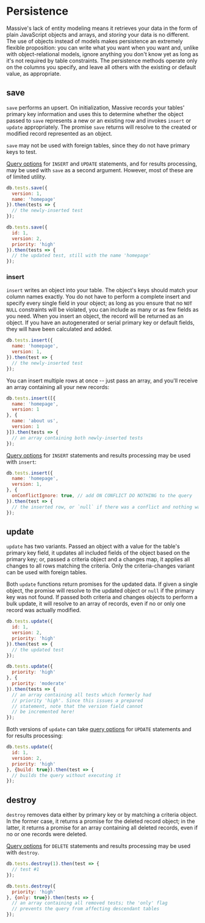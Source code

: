 # Persistence

Massive's lack of entity modeling means it retrieves your data in the form of plain JavaScript objects and arrays, and _storing_ your data is no different. The use of objects instead of models makes persistence an extremely flexible proposition: you can write what you want when you want and, unlike with object-relational models, ignore anything you don't know yet as long as it's not required by table constraints. The persistence methods operate only on the columns you specify, and leave all others with the existing or default value, as appropriate.

## save

`save` performs an upsert. On initialization, Massive records your tables' primary key information and uses this to determine whether the object passed to `save` represents a new or an existing row and invokes `insert` or `update` appropriately. The promise `save` returns will resolve to the created or modified record represented as an object.

`save` may not be used with foreign tables, since they do not have primary keys to test.

[Query options](/options) for `INSERT` and `UPDATE` statements, and for results processing, may be used with `save` as a second argument. However, most of these are of limited utility.

```javascript
db.tests.save({
  version: 1,
  name: 'homepage'
}).then(tests => {
  // the newly-inserted test
});

db.tests.save({
  id: 1,
  version: 2,
  priority: 'high'
}).then(tests => {
  // the updated test, still with the name 'homepage'
});
```

### insert

`insert` writes an object into your table. The object's keys should match your column names exactly. You do not have to perform a complete insert and specify every single field in your object; as long as you ensure that no `NOT NULL` constraints will be violated, you can include as many or as few fields as you need. When you insert an object, the record will be returned as an object. If you have an autogenerated or serial primary key or default fields, they will have been calculated and added.

```javascript
db.tests.insert({
  name: 'homepage',
  version: 1,
}).then(test => {
  // the newly-inserted test
});
```

You can insert multiple rows at once -- just pass an array, and you'll receive an array containing all your new records:

```javascript
db.tests.insert([{
  name: 'homepage',
  version: 1
}, {
  name: 'about us',
  version: 1
}]).then(tests => {
  // an array containing both newly-inserted tests
});
```

[Query options](/options) for `INSERT` statements and results processing may be used with `insert`:

```javascript
db.tests.insert({
  name: 'homepage',
  version: 1,
}, {
  onConflictIgnore: true, // add ON CONFLICT DO NOTHING to the query
}).then(test => {
  // the inserted row, or `null` if there was a conflict and nothing was inserted
});
```

## update

`update` has two variants. Passed an object with a value for the table's primary key field, it updates all included fields of the object based on the primary key; or, passed a criteria object and a changes map, it applies all changes to all rows matching the criteria. Only the criteria-changes variant can be used with foreign tables.

Both `update` functions return promises for the updated data. If given a single object, the promise will resolve to the updated object or `null` if the primary key was not found. If passed both criteria and changes objects to perform a bulk update, it will resolve to an array of records, even if no or only one record was actually modified.

```javascript
db.tests.update({
  id: 1,
  version: 2,
  priority: 'high'
}).then(test => {
  // the updated test
});

db.tests.update({
  priority: 'high'
}, {
  priority: 'moderate'
}).then(tests => {
  // an array containing all tests which formerly had
  // priority 'high'. Since this issues a prepared
  // statement, note that the version field cannot
  // be incremented here!
});
```

Both versions of `update` can take [query options](/options) for `UPDATE` statements and for results processing:

```javascript
db.tests.update({
  id: 1,
  version: 2,
  priority: 'high'
}, {build: true}).then(test => {
  // builds the query without executing it
});
```

## destroy

`destroy` removes data either by primary key or by matching a criteria object. In the former case, it returns a promise for the deleted record object; in the latter, it returns a promise for an array containing all deleted records, even if no or one records were deleted.

[Query options](/options) for `DELETE` statements and results processing may be used with `destroy`.

```javascript
db.tests.destroy(1).then(test => {
  // test #1
});

db.tests.destroy({
  priority: 'high'
}, {only: true}).then(tests => {
  // an array containing all removed tests; the 'only' flag
  // prevents the query from affecting descendant tables
});
```
